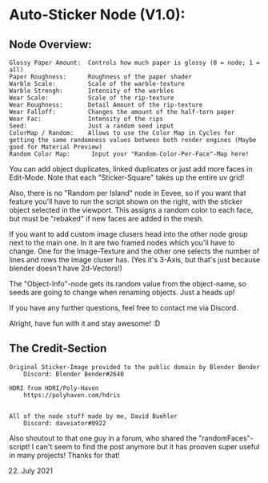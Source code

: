 # Auto-Sticker Node (V1.0):

## Node Overview:
    Glossy Paper Amount:  Controls how much paper is glossy (0 = node; 1 = all)
    Paper Roughness:      Roughness of the paper shader
    Warble Scale:         Scale of the warble-texture
    Warble Strengh:       Intensity of the warbles
    Wear Scale:           Scale of the rip-texture
    Wear Roughness:       Detail Amount of the rip-texture
    Wear Falloff:         Changes the amount of the half-torn paper
    Wear Fac:             Intensity of the rips
    Seed:                 Just a random seed input
    ColorMap / Random:    Allows to use the Color Map in Cycles for getting the same randomness values between both render engines (Maybe good for Material Preview)
    Random Color Map:      Input your "Random-Color-Per-Face"-Map here!


You can add object duplicates, linked duplicates or just add more faces in Edit-Mode. Note that each "Sticker-Square" takes up the entire uv grid!

Also, there is no "Random per Island" node in Eevee, so if you want that feature you'll have to run the script shown on the right, with the sticker object selected in the viewport. This assigns a random color to each face, but must be "rebaked" if new faces are added in the mesh.  

If you want to add custom image clusers head into the other node group next to the main one. In it are two framed nodes which you'll have to change. One for the Image-Texture and the other one selects the number of lines and rows the image cluser has. (Yes it's 3-Axis, but that's just because blender doesn't have 2d-Vectors!)

The "Object-Info"-node gets its random value from the object-name, so seeds are going to change when renaming objects. Just a heads up!

If you have any further questions, feel free to contact me via Discord.


Alright, have fun with it and stay awesome! :D


## The Credit-Section 
    
    Original Sticker-Image provided to the public domain by Blender Bender
        Discord: Blender Bender#2640

    HDRI from HDRI/Poly-Haven
        https://polyhaven.com/hdris


    All of the node stuff made by me, David Buehler
        Discord: daveiator#0922
 
Also shoutout to that one guy in a forum, who shared the "randomFaces"-script! I can't seem to find the post anymore but it has prooven super useful in many projects! Thanks for that!


22. July 2021